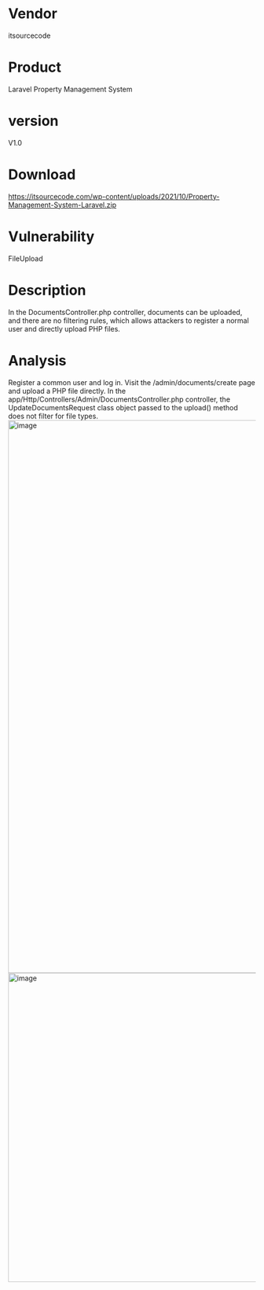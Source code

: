 # Vendor

itsourcecode

# Product

Laravel Property Management System

# version

V1.0

# Download 

https://itsourcecode.com/wp-content/uploads/2021/10/Property-Management-System-Laravel.zip

# Vulnerability

FileUpload

# Description

In the DocumentsController.php controller, documents can be uploaded, and there are no filtering rules, which allows attackers to register a normal user and directly upload PHP files.

# Analysis

Register a common user and log in. Visit the /admin/documents/create page and upload a PHP file directly. In the app/Http/Controllers/Admin/DocumentsController.php controller, the UpdateDocumentsRequest class object passed to the upload() method does not filter for file types.
<img width="1123" alt="image" src="https://github.com/user-attachments/assets/ca03f7b1-f731-4c7a-a6f5-9fa6dda73607">
<img width="628" alt="image" src="https://github.com/user-attachments/assets/9565c1f9-0b49-43b7-9ca8-8d506521d871">
